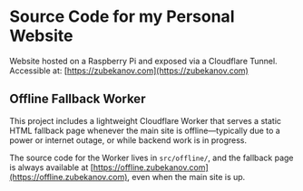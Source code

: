 # Source Code for my Personal Website

Website hosted on a Raspberry Pi and exposed via a Cloudflare Tunnel.  
Accessible at: [https://zubekanov.com](https://zubekanov.com)

## Offline Fallback Worker

This project includes a lightweight Cloudflare Worker that serves a static HTML fallback page whenever the main site is offline—typically due to a power or internet outage, or while backend work is in progress.

The source code for the Worker lives in `src/offline/`, and the fallback page is always available at [https://offline.zubekanov.com](https://offline.zubekanov.com), even when the main site is up.
